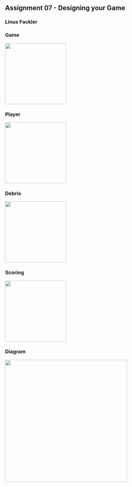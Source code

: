 ## Assignment 07 - Designing your Game
### Linus Fackler

### Game

<img src="https://i.imgur.com/0j2Q00Y.png" width=200>

### Player

<img src="https://i.imgur.com/EGuEFin.png" width=200>

### Debris

<img src="https://i.imgur.com/LAU3etu.png" width=200>

### Scoring

<img src="https://i.imgur.com/RTADfe7.png" width=200>

### Diagram

<img src="https://i.imgur.com/vwMktnH.png" width=400>
